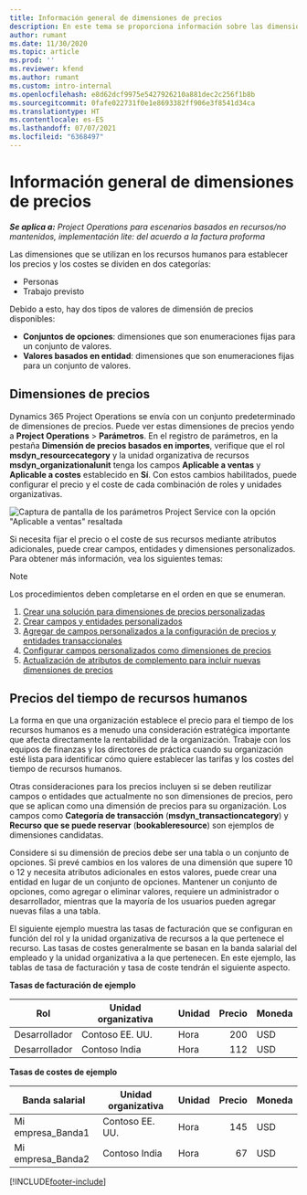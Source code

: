 ```yaml
---
title: Información general de dimensiones de precios
description: En este tema se proporciona información sobre las dimensiones de Dynamics 365 Project Operations.
author: rumant
ms.date: 11/30/2020
ms.topic: article
ms.prod: ''
ms.reviewer: kfend
ms.author: rumant
ms.custom: intro-internal
ms.openlocfilehash: e8d62dcf9975e5427926210a881dec2c256f1b8b
ms.sourcegitcommit: 0fafe022731f0e1e8693382ff906e3f8541d34ca
ms.translationtype: HT
ms.contentlocale: es-ES
ms.lasthandoff: 07/07/2021
ms.locfileid: "6368497"
---
```

# <a name="pricing-dimensions-overview"></a>Información general de dimensiones de precios

_**Se aplica a:** Project Operations para escenarios basados en recursos/no mantenidos, implementación lite: del acuerdo a la factura proforma_

Las dimensiones que se utilizan en los recursos humanos para establecer los precios y los costes se dividen en dos categorías:

- Personas
- Trabajo previsto

Debido a esto, hay dos tipos de valores de dimensión de precios disponibles:

- **Conjuntos de opciones**: dimensiones que son enumeraciones fijas para un conjunto de valores.
- **Valores basados en entidad**: dimensiones que son enumeraciones fijas para un conjunto de valores.

## <a name="pricing-dimensions"></a>Dimensiones de precios

Dynamics 365 Project Operations se envía con un conjunto predeterminado de dimensiones de precios. Puede ver estas dimensiones de precios yendo a **Project Operations** > **Parámetros**. En el registro de parámetros, en la pestaña **Dimensión de precios basados en importes**, verifique que el rol **msdyn_resourcecategory** y la unidad organizativa de recursos **msdyn_organizationalunit** tenga los campos **Aplicable a ventas** y **Aplicable a costes** establecido en **Sí**. Con estos cambios habilitados, puede configurar el precio y el coste de cada combinación de roles y unidades organizativas.

![Captura de pantalla de los parámetros Project Service con la opción "Aplicable a ventas" resaltada](media/PS-OOB-parameters.png)

Si necesita fijar el precio o el coste de sus recursos mediante atributos adicionales, puede crear campos, entidades y dimensiones personalizados. Para obtener más información, vea los siguientes temas: 
  
  > [!NOTE]
  > Los procedimientos deben completarse en el orden en que se enumeran.

1. [Crear una solución para dimensiones de precios personalizadas](../sales/create-solution-custompd.md)
2. [Crear campos y entidades personalizados](create-custom-fields-entities-pricing-dimensions.md)
3. [Agregar de campos personalizados a la configuración de precios y entidades transaccionales ](add-custom-fields-price-setup-transactional-entities.md)
4. [Configurar campos personalizados como dimensiones de precios ](set-up-custom-fields-pricing-dimensions.md)
5. [Actualización de atributos de complemento para incluir nuevas dimensiones de precios](update-plugin-attributes-pd.md)


## <a name="pricing-human-resource-time"></a>Precios del tiempo de recursos humanos
La forma en que una organización establece el precio para el tiempo de los recursos humanos es a menudo una consideración estratégica importante que afecta directamente la rentabilidad de la organización. Trabaje con los equipos de finanzas y los directores de práctica cuando su organización esté lista para identificar cómo quiere establecer las tarifas y los costes del tiempo de recursos humanos.

Otras consideraciones para los precios incluyen si se deben reutilizar campos o entidades que actualmente no son dimensiones de precios, pero que se aplican como una dimensión de precios para su organización. Los campos como **Categoría de transacción** (**msdyn_transactioncategory**) y **Recurso que se puede reservar** (**bookableresource**) son ejemplos de dimensiones candidatas. 

Considere si su dimensión de precios debe ser una tabla o un conjunto de opciones. Si prevé cambios en los valores de una dimensión que supere 10 o 12 y necesita atributos adicionales en estos valores, puede crear una entidad en lugar de un conjunto de opciones. Mantener un conjunto de opciones, como agregar o eliminar valores, requiere un administrador o desarrollador, mientras que la mayoría de los usuarios pueden agregar nuevas filas a una tabla.

El siguiente ejemplo muestra las tasas de facturación que se configuran en función del rol y la unidad organizativa de recursos a la que pertenece el recurso. Las tasas de costes generalmente se basan en la banda salarial del empleado y la unidad organizativa a la que pertenecen. En este ejemplo, las tablas de tasa de facturación y tasa de coste tendrán el siguiente aspecto.

**Tasas de facturación de ejemplo**

| Rol        | Unidad organizativa    |Unidad      |Precio      |Moneda  |
| ------------|-------------|----------|----------:|----------|
| Desarrollador   | Contoso EE. UU.  |Hora | 200|USD     |
| Desarrollador   | Contoso India |Hora|   112|USD     |


**Tasas de costes de ejemplo**

| Banda salarial     | Unidad organizativa    |Unidad      |Precio      |Moneda  |
| ----------------|-------------|----------|----------:|----------|
| Mi empresa_Banda1 | Contoso EE. UU.  |Hora | 145|USD     |
| Mi empresa_Banda2 | Contoso India |Hora|   67|USD     |


[!INCLUDE[footer-include](../includes/footer-banner.md)]